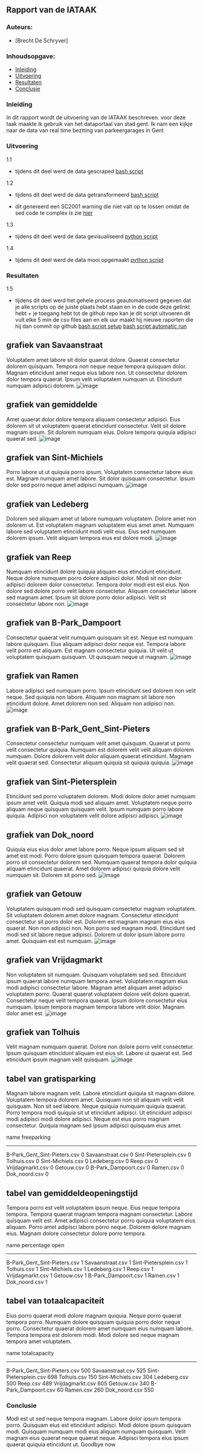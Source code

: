 ## Rapport van de IATAAK
### Auteurs:
 - [Brecht De Schryver]
### Inhoudsopgave:
 - [Inleiding](#inleiding)
 - [Uitvoering](#uitvoering)
 - [Resultaten](#resultaten)
 - [Conclusie](#conclusie)
### Inleiding
In dit rapport wordt de uitvoering van de IATAAK beschreven. voor deze taak maakte ik gebruik van het dataportaal van stad gent. Ik nam een kijkje naar de data van real time beztting van parkeergarages in Gent
### Uitvoering
1.1
 - tijdens dit deel werd de data gescraped
[bash script](https://github.com/BrechtDeSchryver/iataak/blob/main/data-workflow/scripts/webscraper.sh)

1.2
 - tijdens dit deel werd de data getransformeerd
[bash script](https://github.com/BrechtDeSchryver/iataak/blob/main/data-workflow/scripts/transform.sh)

 - dit genereerd een SC2001 warning die niet valt op te lossen omdat de sed code te complex is zie [hier](https://www.shellcheck.net/wiki/SC2001)

1.3
 - tijdens dit deel werd de data gevisualiseerd
[python script](https://github.com/BrechtDeSchryver/iataak/blob/main/data-workflow/scripts/analyse.py)

1.4
 - tijdens dit deel werd de data mooi opgemaakt
[python script](https://github.com/BrechtDeSchryver/iataak/blob/main/data-workflow/scripts/report.py)
### Resultaten

1.5
 - tijdens dit deel werd het gehele process geautomatiseerd
gegeven dat je alle scripts op de juiste plaats hebt staan en in de code deze gelinkt hebt + je toegang hebt tot de github repo kan je dit script uitvoeren
dit vult elke 5 min de csv files aan en elk uur maakt hij nieuwe raporten die hij dan commit op github
[bash script setup](https://github.com/BrechtDeSchryver/iataak/blob/main/data-workflow/scripts/setup.sh)
[bash script automatic run](https://github.com/BrechtDeSchryver/iataak/blob/main/data-workflow/scripts/automated.sh)
## grafiek van Savaanstraat
Voluptatem amet labore sit dolor quaerat dolore. Quaerat consectetur dolorem quisquam. Tempora non neque neque tempora quisquam dolor. Magnam etincidunt amet neque eius labore non. Ut consectetur dolorem dolor tempora quaerat. Ipsum velit voluptatem numquam ut. Etincidunt numquam adipisci dolorem.
![image](https://github.com/BrechtDeSchryver/iataak/blob/main/data-workflow/csvimage/Savaanstraat.csv.png)
## grafiek van gemiddelde
Amet quaerat dolor dolore tempora aliquam consectetur adipisci. Eius dolorem sit ut voluptatem quaerat etincidunt consectetur. Velit sit dolore magnam ipsum. Sit dolorem numquam eius. Dolore tempora quiquia adipisci quaerat sed.
![image](https://github.com/BrechtDeSchryver/iataak/blob/main/data-workflow/csvimage/gemiddelde.csv.png)
## grafiek van Sint-Michiels
Porro labore ut ut quiquia porro ipsum. Voluptatem consectetur labore eius est. Magnam numquam amet labore. Sit dolor quisquam consectetur. Ipsum dolor sed porro neque amet adipisci numquam.
![image](https://github.com/BrechtDeSchryver/iataak/blob/main/data-workflow/csvimage/Sint-Michiels.csv.png)
## grafiek van Ledeberg
Dolorem sed aliquam amet ut labore numquam voluptatem. Dolore amet non dolorem ut. Est voluptatem magnam voluptatem eius amet amet. Numquam labore sed voluptatem etincidunt modi velit eius. Eius sed numquam dolorem ipsum. Velit aliquam tempora eius est dolore modi.
![image](https://github.com/BrechtDeSchryver/iataak/blob/main/data-workflow/csvimage/Ledeberg.csv.png)
## grafiek van Reep
Numquam etincidunt dolore quiquia aliquam eius etincidunt etincidunt. Neque dolore numquam porro dolore adipisci dolor. Modi sit non dolor adipisci dolorem dolor consectetur. Tempora dolor modi est est eius. Non dolore sed dolore porro velit labore consectetur. Aliquam consectetur labore sed magnam amet. Ipsum sit dolore porro dolor adipisci. Velit sit consectetur labore non.
![image](https://github.com/BrechtDeSchryver/iataak/blob/main/data-workflow/csvimage/Reep.csv.png)
## grafiek van B-Park_Dampoort
Consectetur quaerat velit numquam quisquam sit est. Neque est numquam labore quisquam. Eius aliquam adipisci dolor neque est. Tempora labore velit porro est aliquam. Est magnam consectetur quiquia. Ut velit ut voluptatem quisquam quisquam. Ut quisquam neque ut magnam.
![image](https://github.com/BrechtDeSchryver/iataak/blob/main/data-workflow/csvimage/B-Park_Dampoort.csv.png)
## grafiek van Ramen
Labore adipisci sed numquam porro. Ipsum etincidunt sed dolorem non velit neque. Sed quiquia non labore. Aliquam non magnam sit labore non etincidunt dolore. Amet dolorem non sed. Aliquam non adipisci non.
![image](https://github.com/BrechtDeSchryver/iataak/blob/main/data-workflow/csvimage/Ramen.csv.png)
## grafiek van B-Park_Gent_Sint-Pieters
Consectetur consectetur numquam velit amet quisquam. Quaerat ut porro velit consectetur quiquia. Numquam est dolorem velit velit aliquam dolorem numquam. Dolore dolorem velit dolor aliquam quaerat etincidunt. Magnam velit quaerat sed. Consectetur aliquam quiquia sit quiquia quiquia.
![image](https://github.com/BrechtDeSchryver/iataak/blob/main/data-workflow/csvimage/B-Park_Gent_Sint-Pieters.csv.png)
## grafiek van Sint-Pietersplein
Etincidunt sed porro voluptatem dolorem. Modi dolore dolor amet numquam ipsum amet velit. Quiquia modi sed aliquam amet. Voluptatem neque porro aliquam neque quisquam quisquam velit. Ipsum numquam porro labore quiquia. Adipisci non voluptatem velit dolore adipisci adipisci.
![image](https://github.com/BrechtDeSchryver/iataak/blob/main/data-workflow/csvimage/Sint-Pietersplein.csv.png)
## grafiek van Dok_noord
Quiquia eius eius dolor amet labore porro. Neque ipsum aliquam sed sit amet est modi. Porro dolore ipsum quisquam tempora quaerat. Dolorem porro sit consectetur dolorem sed. Numquam quaerat tempora dolor quiquia aliquam etincidunt quaerat. Amet dolorem adipisci quiquia dolore velit numquam sit. Dolorem sit porro sed.
![image](https://github.com/BrechtDeSchryver/iataak/blob/main/data-workflow/csvimage/Dok_noord.csv.png)
## grafiek van Getouw
Voluptatem quisquam modi sed quisquam consectetur magnam voluptatem. Sit voluptatem dolorem amet dolore magnam. Consectetur etincidunt consectetur sit porro dolor est. Dolorem est magnam magnam eius eius quaerat. Non non adipisci non. Non porro sed magnam modi. Etincidunt sed modi sed sit labore neque adipisci. Dolorem ut dolor ipsum labore porro amet. Quisquam est est numquam.
![image](https://github.com/BrechtDeSchryver/iataak/blob/main/data-workflow/csvimage/Getouw.csv.png)
## grafiek van Vrijdagmarkt
Non voluptatem sit numquam. Quisquam voluptatem sed sed. Etincidunt ipsum quaerat labore numquam tempora amet. Voluptatem magnam eius modi adipisci consectetur labore. Magnam amet aliquam amet adipisci voluptatem porro. Quaerat quaerat voluptatem dolore velit dolore quaerat. Consectetur neque velit tempora quaerat. Ipsum dolore consectetur eius numquam. Ipsum tempora magnam tempora labore velit dolor. Magnam dolor amet est.
![image](https://github.com/BrechtDeSchryver/iataak/blob/main/data-workflow/csvimage/Vrijdagmarkt.csv.png)
## grafiek van Tolhuis
Velit magnam numquam quaerat. Dolore non dolore porro velit consectetur. Ipsum quisquam etincidunt aliquam est eius sit. Labore ut quaerat est. Sed etincidunt ipsum magnam velit quisquam.
![image](https://github.com/BrechtDeSchryver/iataak/blob/main/data-workflow/csvimage/Tolhuis.csv.png)
## tabel van gratisparking
Magnam labore magnam velit. Labore etincidunt quiquia sit magnam dolore. Voluptatem tempora dolorem amet. Quisquam non sit aliquam velit velit quisquam. Non sit sed labore. Neque quiquia numquam quiquia quaerat. Porro tempora modi quiquia sit ut etincidunt adipisci. Ut etincidunt adipisci modi adipisci modi dolore adipisci. Neque est eius porro magnam consectetur. Quiquia magnam sed ipsum adipisci quisquam eius amet.

name                            freeparking
----------------------------  -------------
B-Park_Gent_Sint-Pieters.csv              0
Savaanstraat.csv                          0
Sint-Pietersplein.csv                     0
Tolhuis.csv                               0
Sint-Michiels.csv                         0
Ledeberg.csv                              0
Reep.csv                                  0
Vrijdagmarkt.csv                          0
Getouw.csv                                0
B-Park_Dampoort.csv                       0
Ramen.csv                                 0
Dok_noord.csv                             0
## tabel van gemiddeldeopeningstijd
Tempora porro est velit voluptatem ipsum neque. Eius neque tempora tempora. Tempora quaerat magnam tempora magnam consectetur. Labore quisquam velit est. Amet adipisci consectetur porro quiquia voluptatem eius aliquam. Porro amet adipisci labore porro neque. Dolorem dolore magnam eius. Magnam dolore consectetur dolore porro tempora.

name                            percentage open
----------------------------  -----------------
B-Park_Gent_Sint-Pieters.csv                  1
Savaanstraat.csv                              1
Sint-Pietersplein.csv                         1
Tolhuis.csv                                   1
Sint-Michiels.csv                             1
Ledeberg.csv                                  1
Reep.csv                                      1
Vrijdagmarkt.csv                              1
Getouw.csv                                    1
B-Park_Dampoort.csv                           1
Ramen.csv                                     1
Dok_noord.csv                                 1
## tabel van totaalcapaciteit
Eius porro quaerat modi dolore magnam quiquia. Neque porro quaerat tempora porro. Numquam dolore quisquam quiquia porro dolor neque porro. Consectetur quaerat dolorem amet numquam eius numquam labore. Tempora tempora est dolorem modi. Modi dolore sed neque magnam tempora amet voluptatem.

name                            totalcapacity
----------------------------  ---------------
B-Park_Gent_Sint-Pieters.csv              500
Savaanstraat.csv                          525
Sint-Pietersplein.csv                     698
Tolhuis.csv                               150
Sint-Michiels.csv                         304
Ledeberg.csv                              500
Reep.csv                                  489
Vrijdagmarkt.csv                          605
Getouw.csv                                340
B-Park_Dampoort.csv                        60
Ramen.csv                                 260
Dok_noord.csv                             550
### Conclusie
Modi est ut sed neque tempora magnam. Labore dolor ipsum tempora porro. Quisquam eius est etincidunt adipisci. Modi dolore ipsum quisquam modi. Quisquam numquam modi eius aliquam numquam quisquam. Velit magnam eius quaerat neque quaerat neque. Adipisci tempora eius ipsum quaerat quiquia etincidunt ut.
Goodbye now